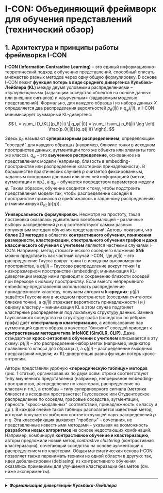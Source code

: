 # I-CON: Объединяющий фреймворк для обучения представлений (технический обзор)  

## 1. Архитектура и принципы работы фреймворка I-CON  

**I-CON (Information Contrastive Learning)** – это единый информационно-теоретический подход к обучению представлений, способный описать множество разных методов через одну общую формулировку. В основе I-CON лежит **функция потерь в виде среднего дивергенса Кульбака-Лейблера (KL)** между двумя условными распределениями – *«супервизорным»* (задающим соседство объектов на основе данных или внешних сигналов) и *«выученным»* (задаваемым моделью представлений). Формально, для каждого образца $i$ из набора данных $X$ определяется два распределения вероятностей $p_θ(j|i)$ и $q_φ(j|i)$, и I-CON минимизирует суммарный KL-дивергенс:  

$$
L = \sum_i D_{KL}[p_θ(·|i) \| q_φ(·|i)] = \sum_i \sum_j p_θ(j|i) \log \left[ \frac{p_θ(j|i)}{q_φ(j|i)} \right].  
$$  

Здесь $p_θ$ называют **супервизорным распределением**, определяющим "соседей" для каждого образца $i$ (например, близкие точки в исходном пространстве данных, аугментации того же объекта или элементы того же класса). $q_φ$ – это **выученное распределение**, основанное на представлениях модели (например, близость в embedding-пространстве или распределение кластерной принадлежности). В большинстве практических случаев $p$ считается фиксированным, заданным исходными данными или внешней информацией (метки, аугментации и пр.), а $q_φ$ – обучается посредством параметров модели $φ$. Таким образом, обучение сводится к тому, чтобы подстроить представления модели так, чтобы распределение соседей в пространстве признаков $q$ приближалось к заданному распределению $p$ (минимизируя $D_{KL}(p \| q)$).  

**Универсальность формулировки.** Несмотря на простоту, такая постановка оказалась удивительно всеобъемлющей – различные выборы распределений $p$ и $q$ соответствуют самым разным популярным методам обучения представлений. Авторы показали, что **более 23 методов** в областях **контрастивного обучения, понижения размерности, кластеризации, спектрального обучения графов и даже классического обучения с учителем** являются частными случаями I-CON. Например, метод стохастического соседнего вложения **SNE** можно представить как частный случай I-CON, где $p(j|i)$ – это распределение Гаусса вокруг точки $i$ в исходном высокомерном пространстве, а $q(j|i)$ – Гауссово распределение вокруг точки $i$ в низкоразмерном пространстве (embedding); минимизация KL-дивергенции между ними приводит к сохранению близости соседей при переходе к новому пространству. Если вместо непрерывного embedding-представления использовать распределение принадлежности кластеру, получаем алгоритм **k-средних**: $p(j|i)$ задаётся Гауссианом в исходном пространстве (соседями считаются близкие точки), а $q(j|i)$ отражает вероятность принадлежности $i$ и $j$ одному кластеру – минимизация KL в этом случае подгоняет кластерные распределения под локальную структуру данных. Замена Гауссовского соседства на структуру графа (соседство по рёбрам графа) даёт **спектральную кластеризацию**, а использование пар аугментаций одного образа в качестве "близких" соседей приводит к **контрастивным методам типа InfoNCE (SimCLR, CLIP)**. Даже стандартная **кросс-энтропия в обучении с учителем** вписывается в эту схему: $p(j|i)$ – это распределение-набор меток (например, индикатор правильного класса для образца $i$), а $q(j|i)$ – распределение выходных предсказаний модели; их KL-дивергенция равна функции потерь кросс-энтропии.  

Авторы представили удобную **«периодическую таблицу» методов** (рис. 1 статьи), организовав их по двум осям: строки соответствуют типу выученного представления (например, непрерывное embedding-пространство, распределение по кластерам, распределение по классам и т.п.), а столбцы – типу супервизорного сигнала (метрика близости в исходном пространстве: Гауссовское или Студентовское распределение по соседям, графовые соседства, аугментации, парность "кросс-модальных" соответствий, принадлежность к классу и др.). В каждой ячейке такой таблицы располагается известный метод, который получается выбором соответствующей пары распределений $p$ и $q$. Эта классификация выявляет "пробелы" – сочетания, не представленные известными методами – указывая на возможность **разработки новых алгоритмов** на основе недостающих комбинаций. Например, комбинируя **контрастивное обучение и кластеризацию**, авторы предложили новый метод *contrastive clustering* (контрастивная кластеризация), сочетающий соседство на основе аугментаций с распределением по кластерам. Общая математическая основа I-CON позволяет также перенимать техники из одной области в другую: так, идеи дебалансировки (debiasing) из контрастивного обучения оказались применимы для улучшения кластеризации без меток (см. ниже эксперименты).

---

<details> 
    <summary><em><strong>Формализация дивергенции Кульбака-Лейблера</strong></em></summary>

### **Дивергенция Кульбака-Лейблера (Kullback-Leibler divergence, KL-дивергенция)**

**Дивергенция Кульбака-Лейблера (Kullback-Leibler divergence, KL-дивергенция)**, также известная как **относительная энтропия**, является мерой того, насколько одно распределение вероятностей отличается от второго, эталонного распределения вероятностей. Она количественно определяет потерю информации при аппроксимации одного распределения другим.

**Математическая формализация:**

1.  **Для дискретных распределений:**
    Пусть $P(x)$ и $Q(x)$ — два дискретных распределения вероятностей, определённых на одном и том же пространстве элементарных событий $\mathcal{X}$. KL-дивергенция от $Q$ к $P$ (обозначается как $D_{KL}(P || Q)$) определяется как:
    $$
    D_{KL}(P || Q) = \sum_{x \in \mathcal{X}} P(x) \log \left( \frac{P(x)}{Q(x)} \right)
    $$
    *   Суммирование ведётся по всем возможным значениям $x$ из $\mathcal{X}$.
    *   Логарифм обычно берётся по основанию $e$ (натуральный логарифм, результат в "натах") или по основанию 2 (результат в "битах").
    *   Важное условие: требуется абсолютная непрерывность $P$ относительно $Q$. Это означает, что если $Q(x) = 0$ для некоторого $x$, то и $P(x)$ также должно быть равно 0. Если это условие не выполняется, дивергенция не определена (или считается бесконечной). На практике часто используют сглаживание или добавляют малую константу к $Q(x)$, чтобы избежать деления на ноль.

2.  **Для непрерывных распределений:**
    Пусть $p(x)$ и $q(x)$ — плотности двух непрерывных распределений вероятностей, определённых на одном и том же пространстве $\mathcal{X}$. KL-дивергенция от $q$ к $p$ (обозначается как $D_{KL}(P || Q)$) определяется как:
    $$
    D_{KL}(P || Q) = \int_{\mathcal{X}} p(x) \log \left( \frac{p(x)}{q(x)} \right) dx
    $$
    *   Интеграл берётся по всему пространству $\mathcal{X}$.
    *   Аналогично дискретному случаю, требуется, чтобы носитель распределения $P$ был подмножеством носителя распределения $Q$ (т.е., если $q(x) = 0$, то и $p(x) = 0$).

![Пример KL-дивергенции для задачи next token prediction](https://raw.githubusercontent.com/Verbasik/Weekly-arXiv-ML-AI-Research-Review/refs/heads/develop/2025/week-19/assets/Example_01.png)

**Смысл и интерпретация:**

*   **Информационно-теоретическая (Избыточность кодирования):** $D_{KL}(P || Q)$ представляет собой среднее количество *дополнительных* бит (или нат), необходимых для кодирования выборок из истинного распределения $P$, если мы вынуждены использовать код, оптимальный для аппроксимирующего распределения $Q$, по сравнению с использованием кода, оптимального для самого $P$. Чем ближе $Q$ к $P$, тем меньше эта "дополнительная" длина кода, и тем лучше $Q$ моделирует $P$. Если $D_{KL}(P || Q) = 0$, значит $Q$ является таким же эффективным кодом для данных из $P$, как и сам $P$ (т.е., $P=Q$).

*   **Связь с энтропией:** KL-дивергенцию можно выразить через энтропию Шеннона $H(P)$ и перекрестную энтропию $H(P, Q)$. Перекрестная энтропия $H(P, Q) = -\sum_x P(x) \log Q(x)$ (или интеграл для непрерывного случая) измеряет среднюю длину сообщения в битах (или натах) при кодировании событий из $P$ с использованием оптимального кода для $Q$. Тогда:
    $$D_{KL}(P || Q) = H(P, Q) - H(P) = \left( -\sum_x P(x) \log Q(x) \right) - \left( -\sum_x P(x) \log P(x) \right)$$
    Таким образом, $D_{KL}(P || Q)$ — это разница между средней длиной кода при использовании *неправильной* модели $Q$ для данных из $P$ (перекрестная энтропия) и минимально возможной средней длиной кода при использовании *правильной* модели $P$ (энтропия $P$). Это мера **неэффективности** или **избыточности** кодирования, вызванной использованием модели $Q$ вместо $P$.

*   **Статистическая (Несоответствие моделей):** KL-дивергенция измеряет степень несоответствия или "удивления" (англ. surprise) при наблюдении данных, сгенерированных по распределению $P$, если мы ожидали, что они подчиняются распределению $Q$. Это фундаментальная мера различия между двумя статистическими моделями. Хотя её часто называют "KL-расстоянием", она не является метрикой в строгом математическом смысле, так как:
    1.  **Несимметрична:** в общем случае $D_{KL}(P || Q) \neq D_{KL}(Q || P)$. Выбор того, какое распределение считать "истинным" ($P$), а какое "моделью" ($Q$), критически важен.
    2.  **Не удовлетворяет неравенству треугольника.**

*   **Асимметрия и её последствия при оптимизации:** асимметрия $D_{KL}$ имеет важные практические следствия, особенно когда мы минимизируем дивергенцию для подгонки модели $Q$ к данным $P$:
    *   **Минимизация $D_{KL}(P || Q)$ ("Прямая" KL, Forward KL):** эта постановка задачи сильно штрафует ситуации, когда модель $Q$ присваивает низкую вероятность ($Q(x) \to 0$) тем событиям $x$, которые на самом деле вероятны согласно $P$ ($P(x) > 0$). Чтобы избежать бесконечной дивергенции, $Q$ будет стараться присвоить ненулевую вероятность всем областям, где $P$ имеет заметную вероятность. Это приводит к тому, что $Q$ стремится "покрыть" все моды распределения $P$ (англ. *mode-covering behavior*), возможно, становясь слишком "размазанным".
    *   **Минимизация $D_{KL}(Q || P)$ ("Обратная" KL, Reverse KL):** эта постановка (часто используемая в вариационном выводе, например, в VAE) сильно штрафует ситуации, когда аппроксимация $Q$ присваивает высокую вероятность ($Q(x) > 0$) тем событиям $x$, которые маловероятны согласно $P$ ($P(x) \to 0$). Это заставляет $Q$ концентрироваться в областях высокой вероятности $P$, точно воспроизводя одну или несколько мод $P$, но потенциально игнорируя другие моды (англ. *mode-seeking behavior*). $Q$ предпочитает быть "уверенным" там, где $P$ "уверено".

*   **Вариационный вывод и приближение распределений:** в байесовском машинном обучении и теории информации KL-дивергенция является основой вариационного вывода (Variational Inference, VI). Цель VI — найти наилучшее приближение $Q$ (из некоторого параметризованного, обычно простого семейства распределений, например, гауссиан) к истинному, но обычно сложному или невычислимому, распределению $P$ (например, апостериорному распределению параметров модели). Минимизация $D_{KL}(Q || P)$ (обратная KL) по параметрам $Q$ позволяет найти такое $Q$, которое наиболее близко к $P$ в смысле KL-дивергенции в рамках выбранного семейства.

**Ключевые свойства:**

*   **Неотрицательность:** $D_{KL}(P || Q) \ge 0$. Равенство нулю достигается тогда и только тогда, когда $P = Q$ (почти всюду).
*   **Асимметрия:** в общем случае $D_{KL}(P || Q) \neq D_{KL}(Q || P)$. Это важное отличие от стандартных метрик расстояния (например, евклидова). Выбор того, какое распределение является "истинным" ($P$), а какое "аппроксимирующим" ($Q$), имеет значение.

**Применение в машинном обучении:**

*   **Функция потерь:** KL-дивергенция часто используется как компонент функции потерь для задач, где нужно приблизить одно распределение другим. Например, в обучении с подкреплением для ограничения изменения политики или в генеративных моделях.
*   **Вариационные автоэнкодеры (VAE):** в VAE KL-дивергенция является ключевым регуляризатором. Она минимизируется между апостериорным распределением латентных переменных $q(z|x)$, выученным энкодером, и априорным распределением $p(z)$ (часто выбираемым как стандартное нормальное распределение $\mathcal{N}(0, I)$). Это заставляет латентное пространство иметь структуру, близкую к априорной, что способствует генерации новых данных.
*   **Обучение представлений (как в I-CON):** в контексте фреймворка I-CON, KL-дивергенция используется для сравнения распределения вероятностей полученных представлений (например, $p(z|x)$) с некоторым целевым или контрольным распределением. Минимизация этой дивергенции позволяет формировать представления, которые соответствуют определённым желаемым статистическим свойствам или несут информацию о конкретных аспектах данных.

</details>